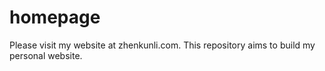 # homepage
Please visit my website at zhenkunli.com. This repository aims to build my personal website.
